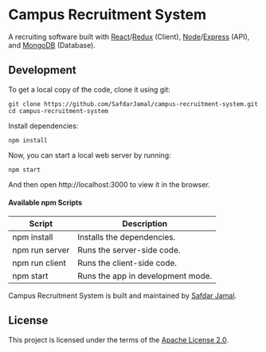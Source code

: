 # Campus Recruitment System

A recruiting software built with [React](https://reactjs.org)/[Redux](https://redux.js.org) (Client), [Node](https://nodejs.org)/[Express](https://expressjs.com) (API), and [MongoDB](https://www.mongodb.com) (Database).

## Development

To get a local copy of the code, clone it using git:

```
git clone https://github.com/SafdarJamal/campus-recruitment-system.git
cd campus-recruitment-system
```

Install dependencies:

```
npm install
```

Now, you can start a local web server by running:

```
npm start
```

And then open http://localhost:3000 to view it in the browser.

#### Available npm Scripts

| Script         | Description                       |
| -------------- | --------------------------------- |
| npm install    | Installs the dependencies.        |
| npm run server | Runs the server-side code.        |
| npm run client | Runs the client-side code.        |
| npm start      | Runs the app in development mode. |


Campus Recruitment System is built and maintained by [Safdar Jamal](https://safdarjamal.github.io).

## License

This project is licensed under the terms of the [Apache License 2.0](https://github.com/SafdarJamal/campus-recruitment-system/blob/with-mern-stack/LICENSE).
